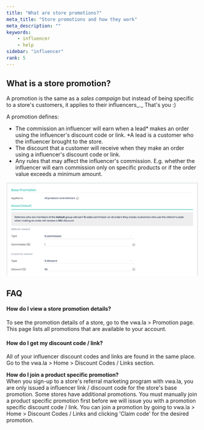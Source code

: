 ```yaml
---
title: "What are store promotions?"
meta_title: "Store promotions and how they work"
meta_description: ""
keywords:
    - influencer
    - help
sidebar: "influencer"
rank: 5
---
```


What is a store promotion?
--------------------------

A promotion is the same as a _sales campaign_ but instead of being specific to a store's customers, it applies to their influencers_._ That's you :)  
  
A promotion defines:

*   The commission an influencer will earn when a lead\* makes an order using the influencer's discount code or link. \*A lead is a customer who the influencer brought to the store.
*   The discount that a customer will receive when they make an order using a influencer's discount code or link.
*   Any rules that may affect the influencer's commission. E.g. whether the influencer will earn commission only on specific products or if the order value exceeds a minimum amount.

![](/images/influencer/2017-10-03-16-39-56.png)

FAQ
---

#### How do I view a store promotion details?

To see the promotion details of a store, go to the vwa.la > Promotion page. This page lists all promotions that are available to your account.

#### How do I get my discount code / link?

All of your influencer discount codes and links are found in the same place. Go to the vwa.la > Home > Discount Codes / Links section.

**How do I join a product specific promotion?**  
When you sign-up to a store's referral marketing program with vwa.la, you are only issued a influencer link / discount code for the store's base promotion. Some stores have additional promotions. You must manually join a product specific promotion first before we will issue you with a promotion specific discount code / link. You can join a promotion by going to vwa.la > Home > Discount Codes / Links and clicking 'Claim code' for the desired promotion.